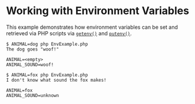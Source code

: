 # Working with Environment Variables

This example demonstrates how environment variables can be set and retrieved via PHP scripts via [`getenv()`](https://www.php.net/manual/en/function.getenv.php) and [`putenv()`](https://www.php.net/manual/en/function.putenv.php).

```
$ ANIMAL=dog php EnvExample.php
The dog goes "woof!"

ANIMAL=<empty>
ANIMAL_SOUND=woof!

$ ANIMAL=fox php EnvExample.php
I don't know what sound the fox makes!

ANIMAL=fox
ANIMAL_SOUND=unknown
```

